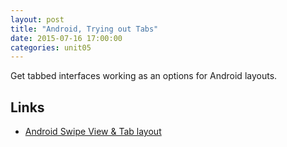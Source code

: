 ```yaml
---
layout: post
title: "Android, Trying out Tabs"
date: 2015-07-16 17:00:00
categories: unit05
---
```


Get tabbed interfaces working as an options for Android layouts.

## Links

* [Android Swipe View & Tab layout](http://www.learn2crack.com/2013/12/android-swipe-view-tab-layout-example.html)
